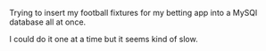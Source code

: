 Trying to insert my football fixtures for my betting app into a MySQl database all at once.

I could do it one at a time but it seems kind of slow.
